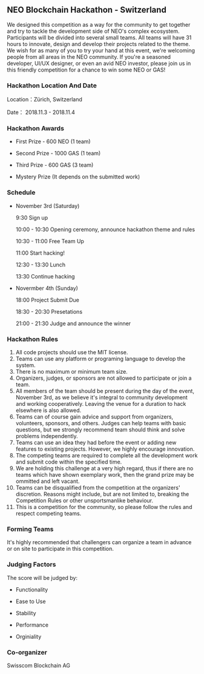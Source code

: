 
## NEO Blockchain Hackathon - Switzerland

We designed this competition as a way for the community to get together and try to tackle the development side of NEO's complex ecosystem. Participants will be divided into several small teams. All teams will have 31 hours to innovate, design and develop their projects related to the theme. We wish for as many of you to try your hand at this event, we're welcoming people from all areas in the NEO community. If you're a seasoned developer, UI/UX designer, or even an avid NEO investor, please join us in this friendly competition for a chance to win some NEO or GAS!

### Hackathon Location And Date

Location：Zürich, Switzerland


Date： 2018.11.3 - 2018.11.4

### Hackathon Awards

- First Prize - 600 NEO (1 team)

- Second Prize - 1000 GAS (1 team)

- Third Prize - 600 GAS (3 team)

- Mystery Prize (It depends on the submitted work)

### Schedule

- November 3rd (Saturday)

  9:30    Sign up

  10:00 - 10:30    Opening ceremony, announce hackathon theme and rules

  10:30 - 11:00     Free Team Up

  11:00   Start hacking!

  12:30 - 13:30  Lunch

  13:30  Continue hacking


- Novermber 4th (Sunday)



   18:00 Project Submit Due
  
   18:30 - 20:30 Presetations

   21:00 - 21:30 Judge and announce the winner


### Hackathon Rules
1.	All code projects should use the MIT license.
2.	Teams can use any platform or programing language to develop the system.
3.	There is no maximum or minimum team size.
4.	Organizers, judges, or sponsors are not allowed to participate or join a team.
5.	All members of the team should be present during the day of the event, November 3rd, as we believe it's integral to community development and working cooperatively. Leaving the venue for a duration to hack elsewhere is also allowed.
6.	Teams can of course gain advice and support from organizers, volunteers, sponsors, and others. Judges can help teams with basic questions, but we strongly recommend team should think and solve problems independently.
7.	Teams can use an idea they had before the event or adding new features to existing projects. However, we highly encourage innovation.
8.	The competing teams are required to complete all the development work and submit code within the specified time.
9.	We are holding this challenge at a very high regard, thus if there are no teams which have shown exemplary work, then the grand prize may be ommitted and left vacant.
10.	Teams can be disqualified from the competition at the organizers' discretion. Reasons might include, but are not limited to, breaking the Competition Rules or other unsportsmanlike behaviour.
11.	This is a competition for the community, so please follow the rules and respect competing teams.


### Forming Teams

It's highly recommended that challengers can organize a team in advance or on site to participate in this competition. 

### Judging Factors

The score will be judged by:

- Functionality

- Ease to Use

- Stability

- Performance

- Orginiality

### Co-organizer

Swisscom Blockchain AG



